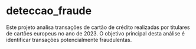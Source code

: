 # deteccao_fraude
Este projeto analisa transações de cartão de crédito realizadas por titulares de cartões europeus no ano de 2023.
O objetivo principal desta análise é identificar transações potencialmente fraudulentas.
